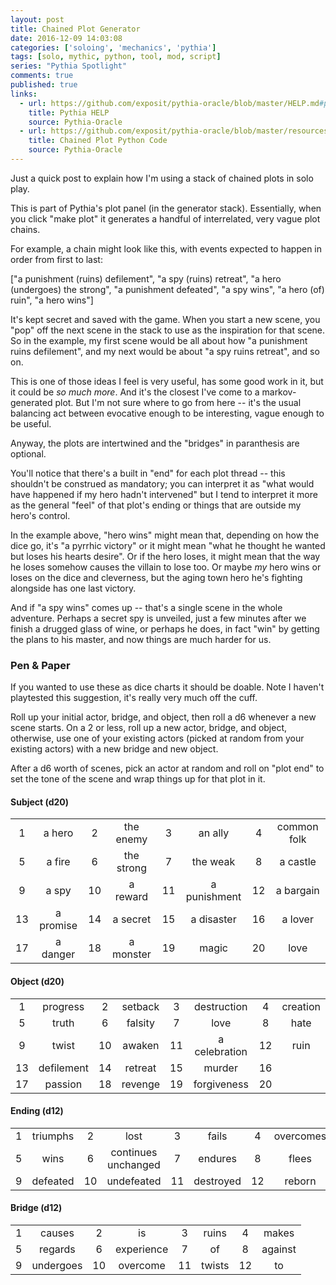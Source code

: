 ```yaml
---
layout: post
title: Chained Plot Generator
date: 2016-12-09 14:03:08
categories: ['soloing', 'mechanics', 'pythia']
tags: [solo, mythic, python, tool, mod, script]
series: "Pythia Spotlight"
comments: true
published: true
links:
  - url: https://github.com/exposit/pythia-oracle/blob/master/HELP.md#plot--monsters
    title: Pythia HELP
    source: Pythia-Oracle
  - url: https://github.com/exposit/pythia-oracle/blob/master/resources/panels/generators/plot.py
    title: Chained Plot Python Code
    source: Pythia-Oracle
---
```


Just a quick post to explain how I'm using a stack of chained plots in solo play.

This is part of Pythia's plot panel (in the generator stack). Essentially, when you click "make plot" it generates a handful of interrelated, very vague plot chains.

<!--more-->

For example, a chain might look like this, with events expected to happen in order from first to last:

["a punishment (ruins) defilement", "a spy (ruins) retreat", "a hero (undergoes) the strong", "a punishment defeated", "a spy wins", "a hero (of) ruin", "a hero wins"]

It's kept secret and saved with the game. When you start a new scene, you "pop" off the next scene in the stack to use as the inspiration for that scene. So in the example, my first scene would be all about how "a punishment ruins defilement", and my next would be about "a spy ruins retreat", and so on.

This is one of those ideas I feel is very useful, has some good work in it, but it could be *so much more*. And it's the closest I've come to a markov-generated plot. But I'm not sure where to go from here -- it's the usual balancing act between evocative enough to be interesting, vague enough to be useful.

Anyway, the plots are intertwined and the "bridges" in paranthesis are optional.

You'll notice that there's a built in "end" for each plot thread -- this shouldn't be construed as mandatory; you can interpret it as "what would have happened if my hero hadn't intervened" but I tend to interpret it more as the general "feel" of that plot's ending or things that are outside my hero's control.

In the example above, "hero wins" might mean that, depending on how the dice go, it's "a pyrrhic victory" or it might mean "what he thought he wanted but loses his hearts desire". Or if the hero loses, it might mean that the way he loses somehow causes the villain to lose too. Or maybe *my* hero wins or loses on the dice and cleverness, but the aging town hero he's fighting alongside has one last victory.

And if "a spy wins" comes up -- that's a single scene in the whole adventure. Perhaps a secret spy is unveiled, just a few minutes after we finish a drugged glass of wine, or perhaps he does, in fact "win" by getting the plans to his master, and now things are much harder for us.

### Pen & Paper

If you wanted to use these as dice charts it should be doable. Note I haven't playtested this suggestion, it's really very much off the cuff.

Roll up your initial actor, bridge, and object, then roll a d6 whenever a new scene starts. On a 2 or less, roll up a new actor, bridge, and object, otherwise, use one of your existing actors (picked at random from your existing actors) with a new bridge and new object.

After a d6 worth of scenes, pick an actor at random and roll on "plot end" to set the tone of the scene and wrap things up for that plot in it.

#### Subject (d20)

|  |  |  |  |  |  |  |  |
| :---: | :---: |  :---: |  :---: | :---: | :---: |  :---: |  :---: |
1 | a hero | 2 | the enemy | 3 | an ally | 4 | common folk
5 | a fire | 6 | the strong | 7 | the weak | 8 | a castle
9 | a spy | 10 | a reward | 11 | a punishment | 12 | a bargain
13 | a promise | 14 | a secret | 15 | a disaster | 16 | a lover
17 | a danger | 18 | a monster | 19 | magic | 20 | love

#### Object (d20)

|  |  |  |  |  |  |  |  |
| :---: | :---: |  :---: |  :---: | :---: | :---: |  :---: |  :---: |
1 | progress | 2 | setback | 3 | destruction | 4 | creation
5 | truth | 6 | falsity | 7 | love | 8 | hate
9 | twist | 10 | awaken | 11 | a celebration | 12 | ruin
13 | defilement | 14 | retreat | 15 | murder | 16 |
17 | passion | 18 | revenge | 19 | forgiveness | 20 |

#### Ending (d12)

|  |  |  |  |  |  |  |  |
| :---: | :---: |  :---: |  :---: | :---: | :---: |  :---: |  :---: |
1 | triumphs | 2 | lost | 3 | fails | 4 | overcomes
5 | wins | 6 | continues unchanged | 7 | endures | 8 | flees
9 | defeated | 10 | undefeated | 11 | destroyed | 12 | reborn

#### Bridge (d12)

|  |  |  |  |  |  |  |  |
| :---: | :---: |  :---: |  :---: | :---: | :---: |  :---: |  :---: |
1 | causes | 2 | is | 3 | ruins | 4 | makes
5 | regards | 6 | experience | 7 | of | 8 | against
9 | undergoes | 10 | overcome | 11 | twists | 12 | to

